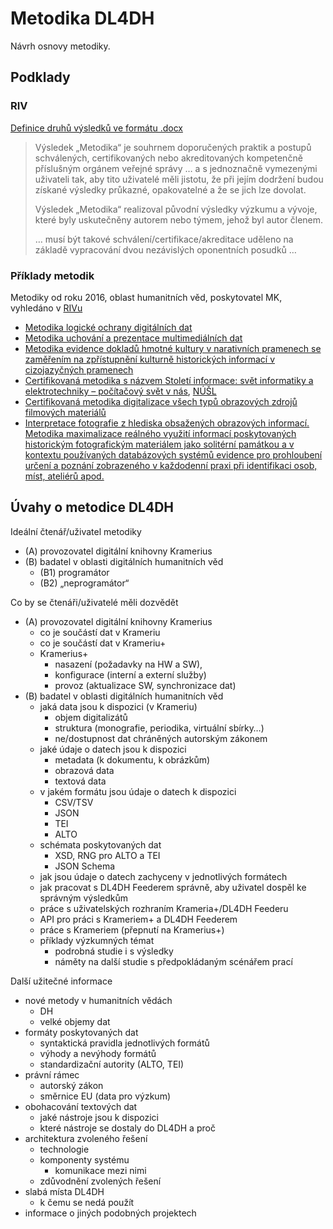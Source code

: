 # Metodika DL4DH

Návrh osnovy metodiky.

## Podklady

### RIV

[Definice druhů výsledků ve formátu .docx](https://www.isvavai.cz/dokumenty/definice_druhu_vysledku.docx)

> Výsledek „Metodika“ je souhrnem doporučených praktik a postupů schválených, certifikovaných nebo akreditovaných kompetenčně příslušným orgánem veřejné správy … a s jednoznačně vymezenými uživateli tak, aby tito uživatelé měli jistotu, že při jejím dodržení budou získané výsledky průkazné, opakovatelné a že se jich lze dovolat.
>
> Výsledek „Metodika“ realizoval původní výsledky výzkumu a vývoje, které byly uskutečněny autorem nebo týmem, jehož byl autor členem.
>
> … musí být takové schválení/certifikace/akreditace uděleno na základě vypracování dvou nezávislých oponentních posudků …

### Příklady metodik

Metodiky od roku 2016, oblast humanitních věd, poskytovatel MK, vyhledáno v [RIVu](https://www.isvavai.cz/riv)

- [Metodika logické ochrany digitálních dat](http://invenio.nusl.cz/record/371612?ln=cs)
- [Metodika uchování a prezentace multimediálních dat](http://invenio.nusl.cz/record/432001?ln=cs)
- [Metodika evidence dokladů hmotné kultury v narativních pramenech se zaměřením na zpřístupnění kulturně historických informací v cizojazyčných pramenech](https://www.isvavai.cz/riv?s=rozsirene-vyhledavani&ss=detail&n=0&h=RIV%2F67985963%3A_____%2F21%3A00540930%21RIV21-MK0-67985963)
- [Certifikovaná metodika s názvem Století informace: svět informatiky a elektrotechniky – počítačový svět v nás](https://www.isvavai.cz/riv?s=jednoduche-vyhledavani&ss=detail&n=0&h=RIV%2F68407700%3A21230%2F19%3A00336397%21RIV20-MK0-21230___), [NÚŠL](http://invenio.nusl.cz/record/408923)
- [Certifikovaná metodika digitalizace všech typů obrazových zdrojů filmových materiálů](http://invenio.nusl.cz/record/369582/files/nusl-369582_1.pdf)
- [Interpretace fotografie z hlediska obsažených obrazových informací. Metodika maximalizace reálného využití informací poskytovaných historickým fotografickým materiálem jako solitérní památkou a v kontextu používaných databázových systémů evidence pro prohloubení určení a poznání zobrazeného v každodenní praxi při identifikaci osob, míst, ateliérů apod.](https://www.npu.cz/publikace/Interpretace%20fotografie%20z%20hlediska%20obsazenych%20obrazovych%20informaci.pdf)

## Úvahy o metodice DL4DH

Ideální čtenář/uživatel metodiky

- \(A) provozovatel digitální knihovny Kramerius
- \(B) badatel v oblasti digitálních humanitních věd
  - \(B1) programátor
  - \(B2) „neprogramátor“

Co by se čtenáři/uživatelé měli dozvědět

- \(A) provozovatel digitální knihovny Kramerius
  - co je součástí dat v Krameriu
  - co je součástí dat v Krameriu+
  - Kramerius+
    - nasazení (požadavky na HW a SW),
    - konfigurace (interní a externí služby)
    - provoz (aktualizace SW, synchronizace dat)
- \(B) badatel v oblasti digitálních humanitních věd
  - jaká data jsou k dispozici (v Krameriu)
    - objem digitalizátů
    - struktura (monografie, periodika, virtuální sbírky…)
    - ne/dostupnost dat chráněných autorským zákonem
  - jaké údaje o datech jsou k dispozici
    - metadata (k dokumentu, k obrázkům)
    - obrazová data
    - textová data
  - v jakém formátu jsou údaje o datech k dispozici
    - CSV/TSV
    - JSON
    - TEI
    - ALTO
  - schémata poskytovaných dat
    - XSD, RNG pro ALTO a TEI
    - JSON Schema
  - jak jsou údaje o datech zachyceny v jednotlivých formátech
  - jak pracovat s DL4DH Feederem správně, aby uživatel dospěl ke správným výsledkům
  - práce s uživatelských rozhraním Krameria+/DL4DH Feederu
  - API pro práci s Krameriem+ a DL4DH Feederem
  - práce s Krameriem (přepnutí na Kramerius+)
  - příklady výzkumných témat
    - podrobná studie i s výsledky
    - náměty na další studie s předpokládaným scénářem prací

 Další užitečné informace

- nové metody v humanitních vědách
  - DH
  - velké objemy dat
- formáty poskytovaných dat
  - syntaktická pravidla jednotlivých formátů
  - výhody a nevýhody formátů
  - standardizační autority (ALTO, TEI)
- právní rámec
  - autorský zákon
  - směrnice EU (data pro výzkum)
- obohacování textových dat
  - jaké nástroje jsou k dispozici
  - které nástroje se dostaly do DL4DH a proč
- architektura zvoleného řešení
  - technologie
  - komponenty systému
    - komunikace mezi nimi
  - zdůvodnění zvolených řešení
- slabá místa DL4DH
  - k čemu se nedá použít
- informace o jiných podobných projektech
